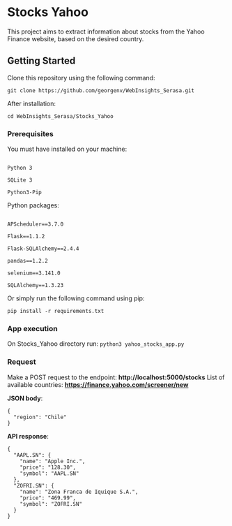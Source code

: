 
# Stocks Yahoo

  

This project aims to extract information about stocks from the Yahoo Finance website, based on the desired country.

  

## Getting Started

  

Clone this repository using the following command:

`git clone https://github.com/georgenv/WebInsights_Serasa.git`

  

After installation:

`cd WebInsights_Serasa/Stocks_Yahoo`

  

### Prerequisites

  

You must have installed on your machine:

```

Python 3

SQLite 3

Python3-Pip

```

  

Python packages:

  

```

APScheduler==3.7.0

Flask==1.1.2

Flask-SQLAlchemy==2.4.4

pandas==1.2.2

selenium==3.141.0

SQLAlchemy==1.3.23

```

Or simply run the following command using pip:

`pip install -r requirements.txt`

  

### App execution

On Stocks_Yahoo directory run: `python3 yahoo_stocks_app.py`

  
### Request
Make a POST request to the endpoint: **http://localhost:5000/stocks**
List of available countries: **https://finance.yahoo.com/screener/new**

**JSON body**:
```
{
  "region": "Chile"
}
```

**API response**:
```
{
  "AAPL.SN": {
    "name": "Apple Inc.",
    "price": "128.30",
    "symbol": "AAPL.SN"
  },
  "ZOFRI.SN": {
    "name": "Zona Franca de Iquique S.A.",
    "price": "469.99",
    "symbol": "ZOFRI.SN"
  }
}